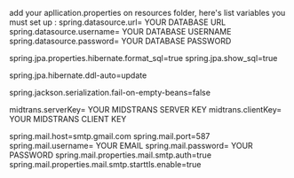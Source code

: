 add your apllication.properties on resources folder, here's list variables you must set up :
spring.datasource.url= YOUR DATABASE URL
spring.datasource.username= YOUR DATABASE USERNAME
spring.datasource.password= YOUR DATABASE PASSWORD

spring.jpa.properties.hibernate.format_sql=true
spring.jpa.show_sql=true

spring.jpa.hibernate.ddl-auto=update

spring.jackson.serialization.fail-on-empty-beans=false

midtrans.serverKey= YOUR MIDSTRANS SERVER KEY
midtrans.clientKey= YOUR MIDSTRANS CLIENT KEY

spring.mail.host=smtp.gmail.com
spring.mail.port=587
spring.mail.username= YOUR EMAIL
spring.mail.password= YOUR PASSWORD
spring.mail.properties.mail.smtp.auth=true
spring.mail.properties.mail.smtp.starttls.enable=true
